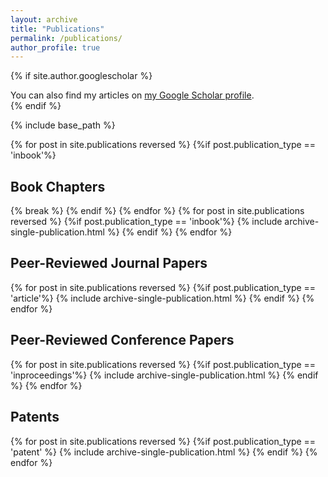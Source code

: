 ```yaml
---
layout: archive
title: "Publications"
permalink: /publications/
author_profile: true
---
```


{% if site.author.googlescholar %}
  <div class="wordwrap">You can also find my articles on <a href="{{site.author.googlescholar}}">my Google Scholar profile</a>.</div>
{% endif %}

{% include base_path %}

{% for post in site.publications reversed %}
  {%if post.publication_type == 'inbook'%}
<h2 class="archive__item-title"> Book Chapters </h2>
    {% break %}
  {% endif %}
{% endfor %}
{% for post in site.publications reversed %}
  {%if post.publication_type == 'inbook'%}
    {% include archive-single-publication.html %}
  {% endif %}
{% endfor %}


<h2 class="archive__item-title"> Peer-Reviewed Journal Papers </h2>

{% for post in site.publications reversed %}
  {%if post.publication_type == 'article'%}
    {% include archive-single-publication.html %}
  {% endif %}
{% endfor %}

<h2 class="archive__item-title"> Peer-Reviewed Conference Papers </h2>

{% for post in site.publications reversed %}
  {%if post.publication_type == 'inproceedings'%}
    {% include archive-single-publication.html %}
  {% endif %}
{% endfor %}

<h2 class="archive__item-title"> Patents </h2>

{% for post in site.publications reversed %}
  {%if post.publication_type == 'patent' %}
    {% include archive-single-publication.html %}
  {% endif %}
{% endfor %}
